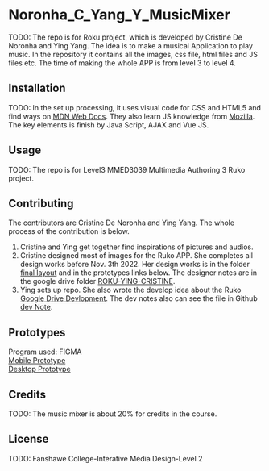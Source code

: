 # Noronha_C_Yang_Y_MusicMixer
TODO: The repo is for Roku project, which is developed by Cristine De Noronha and Ying Yang. The idea is to make a musical Application to play music. In the repository it contains all the images, css file, html files and JS files etc. The time of making the whole APP is from level 3 to level 4.  


## Installation
TODO: In the set up processing, it uses visual code for CSS and HTML5 and find ways on [MDN Web Docs](https://developer.mozilla.org/en-US/). They also learn JS knowledge from [Mozilla](https://developer.mozilla.org/fr/docs/Web/JavaScript).
The key elements is finish by Java Script, AJAX and Vue JS.

## Usage
TODO: The repo is for Level3 MMED3039 Multimedia Authoring 3 Ruko project.

## Contributing
The contributors are Cristine De Noronha and Ying Yang. The whole process of the contribution is below.
1. Cristine and Ying get together find inspirations of pictures and audios.
2. Cristine designed most of images for the Ruko APP. She completes all design works before Nov. 3th 2022. Her design works is in the folder [final layout](https://github.com/yingyang0729/Noronha_C_Yang_Y_Roku/tree/main/Final%20Layouts) and in the prototypes links below. The designer notes are in the google drive folder [ROKU-YING-CRISTINE](https://drive.google.com/drive/folders/1RY1LJDp0TpuxtCGXK55Hi63zz7x0CWCT?usp=share_link).
3. Ying sets up repo. She also wrote the develop idea about the Ruko [Google Drive Devlopment](https://docs.google.com/presentation/d/1EfzWlm4qpwwJbzJLUvZhMMSo_4te_uSK/edit#slide=id.p1). The dev notes also can see the file in Github [dev Note](https://github.com/yingyang0729/Noronha_C_Yang_Y_Roku/blob/main/Dev_Note/Dev%20Note.pdf).


## Prototypes
Program used: FIGMA<br>
[Mobile Prototype](https://www.figma.com/proto/V1FSaix5ZvekSP3oELv5Z8/ROKU?page-id=0%3A1&node-id=7%3A292&viewport=2046%2C2589%2C0.25&scaling=scale-down&starting-point-node-id=7%3A292)<br>
[Desktop Prototype](https://www.figma.com/proto/V1FSaix5ZvekSP3oELv5Z8/ROKU?page-id=39%3A14741&node-id=39%3A14744&viewport=728%2C474%2C0.15&scaling=scale-down&starting-point-node-id=39%3A14744)

## Credits
TODO: The music mixer is about 20% for credits in the course.

## License
TODO: Fanshawe College-Interative Media Design-Level 2


